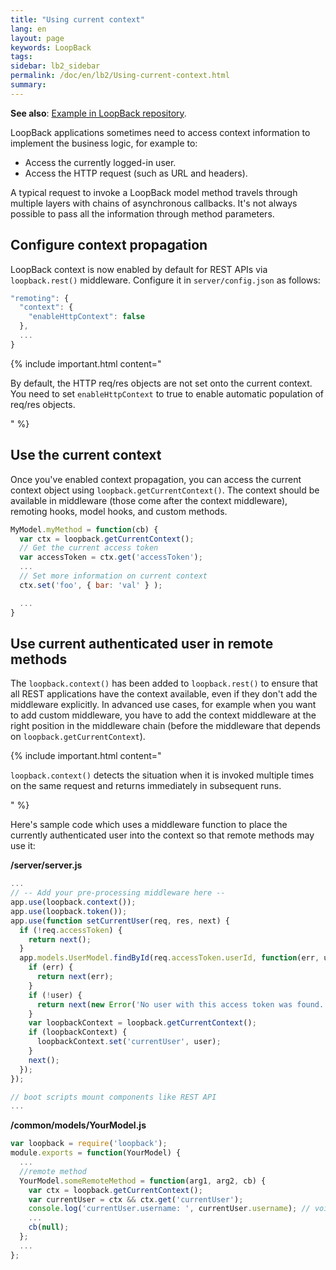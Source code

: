 ```yaml
---
title: "Using current context"
lang: en
layout: page
keywords: LoopBack
tags:
sidebar: lb2_sidebar
permalink: /doc/en/lb2/Using-current-context.html
summary:
---
```


**See also**: [Example in LoopBack repository](https://github.com/strongloop/loopback/blob/master/example/context/app.js).

LoopBack applications sometimes need to access context information to implement the business logic, for example to:

* Access the currently logged-in user.
* Access the HTTP request (such as URL and headers).

A typical request to invoke a LoopBack model method travels through multiple layers with chains of asynchronous callbacks.
It's not always possible to pass all the information through method parameters. 

## Configure context propagation

LoopBack context is now enabled by default for REST APIs via `loopback.rest()` middleware.
Configure it in `server/config.json` as follows:

```javascript
"remoting": {
  "context": {
    "enableHttpContext": false
  },
  ...
}
```

{% include important.html content="

By default, the HTTP req/res objects are not set onto the current context.
You need to set `enableHttpContext` to true to enable automatic population of req/res objects.

" %}

## Use the current context

Once you've enabled context propagation, you can access the current context object using `loopback.getCurrentContext()`.
The context should be available in middleware (those come after the context middleware), remoting hooks, model hooks, and custom methods.

```javascript
MyModel.myMethod = function(cb) {
  var ctx = loopback.getCurrentContext();
  // Get the current access token
  var accessToken = ctx.get('accessToken');
  ...
  // Set more information on current context
  ctx.set('foo', { bar: 'val' } );

  ...
}
```

## Use current authenticated user in remote methods

The `loopback.context()` has been added to `loopback.rest()` to ensure that all REST applications have the context available, even if they don't add the middleware explicitly.
In advanced use cases, for example when you want to add custom middleware, you have to add the context middleware at
the right position in the middleware chain (before the middleware that depends on `loopback.getCurrentContext`).

{% include important.html content="

`loopback.context()` detects the situation when it is invoked multiple times on the same request and returns immediately in subsequent runs.

" %}

Here's sample code which uses a middleware function to place the currently authenticated user into the context so that remote methods may use it:

**/server/server.js**

```javascript
...
// -- Add your pre-processing middleware here --
app.use(loopback.context());
app.use(loopback.token());
app.use(function setCurrentUser(req, res, next) {
  if (!req.accessToken) {
    return next();
  }
  app.models.UserModel.findById(req.accessToken.userId, function(err, user) {
    if (err) {
      return next(err);
    }
    if (!user) {
      return next(new Error('No user with this access token was found.'));
    }
    var loopbackContext = loopback.getCurrentContext();
    if (loopbackContext) {
      loopbackContext.set('currentUser', user);
    }
    next();
  });
});

// boot scripts mount components like REST API
...
```

**/common/models/YourModel.js**

```javascript
var loopback = require('loopback');
module.exports = function(YourModel) {
  ...
  //remote method
  YourModel.someRemoteMethod = function(arg1, arg2, cb) {
    var ctx = loopback.getCurrentContext();
    var currentUser = ctx && ctx.get('currentUser');
    console.log('currentUser.username: ', currentUser.username); // voila!
    ...
    cb(null);
  };
  ...
};
```